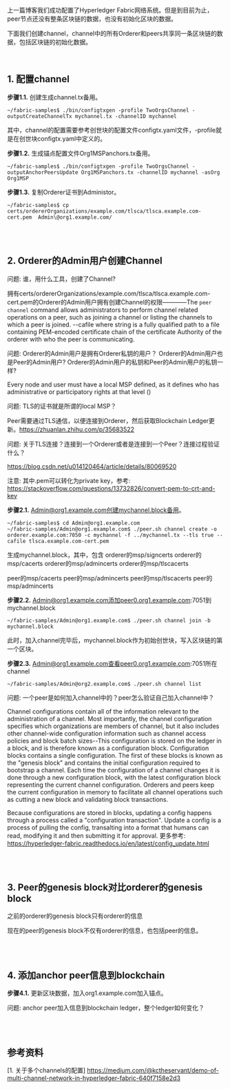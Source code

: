上一篇博客我们成功配置了Hyperledger Fabric网络系统。但是到目前为止，peer节点还没有整条区块链的数据，也没有初始化区块的数据。

下面我们创建channel，channel中的所有Orderer和peers共享同一条区块链的数据，包括区块链的初始化数据。

<br />


## 1. 配置channel

**步骤1.1.** 创建生成channel.tx备用。

```shell
~/fabric-samples$ ./bin/configtxgen -profile TwoOrgsChannel -outputCreateChannelTx mychannel.tx -channelID mychannel
```

其中，channel的配置需要参考创世块的配置文件configtx.yaml文件，-profile就是在创世块configtx.yaml中定义的。



**步骤1.2.** 生成锚点配置文件Org1MSPanchors.tx备用。

```shell
~/fabric-samples$ ./bin/configtxgen -profile TwoOrgsChannel -outputAnchorPeersUpdate Org1MSPanchors.tx -channelID mychannel -asOrg Org1MSP
```

**步骤1.3.** 复制Orderer证书到Administor。

```shell
~/fabric-samples$ cp certs/ordererOrganizations/example.com/tlsca/tlsca.example.com-cert.pem  Admin\@org1.example.com/
```



<br />
<br />

## 2. Orderer的Admin用户创建Channel

问题: 谁，用什么工具，创建了Channel?

拥有certs/ordererOrganizations/example.com/tlsca/tlsca.example.com-cert.pem的Orderer的Admin用户拥有创建Channel的权限————The `peer channel` command allows administrators to perform channel related operations on a peer, such as joining a channel or listing the channels to which a peer is joined. --cafile <string> where string is a fully qualified path to a file containing PEM-encoded certificate chain of the certificate Authority of the orderer with who the peer is communicating. 

问题: Orderer的Admin用户是拥有Orderer私钥的用户？ Orderer的Admin用户也是Peer的Admin用户? Orderer的Admin用户的私钥和Peer的Admin用户的私钥一样?

Every node and user must have a local MSP defined, as it defines who has administrative or participatory rights at that level ()





问题: TLS的证书就是所谓的local MSP？

Peer需要通过TLS通信，以便连接到Orderer，然后获取Blockchain Ledger更新。https://zhuanlan.zhihu.com/p/35683522


问题: 关于TLS连接？连接到一个Orderer或者是连接到一个Peer？连接过程验证什么？

https://blog.csdn.net/u014120464/article/details/80069520








注意: 其中.pem可以转化为private key，参考: https://stackoverflow.com/questions/13732826/convert-pem-to-crt-and-key


**步骤2.1.** Admin@org1.example.com创建mychannel.block备用。

```shell
~/fabric-samples$ cd Admin@org1.example.com
~/fabric-samples/Admin@org1.example.com$ ./peer.sh channel create -o orderer.example.com:7050 -c mychannel -f ../mychannel.tx --tls true --cafile tlsca.example.com-cert.pem
```

生成mychannel.block，其中，包含
orderer的msp/signcerts
orderer的msp/cacerts
orderer的msp/admincerts
orderer的msp/tlscacerts

peer的msp/cacerts
peer的msp/admincerts
peer的msp/tlscacerts
peer的msp/admincerts



**步骤2.2.** Admin@org1.example.com添加peer0.org1.example.com:7051到mychannel.block

```shell
~/fabric-samples/Admin@org1.example.com$ ./peer.sh channel join -b mychannel.block
```

此时，加入channel完毕后，mychannel.block作为初始创世块，写入区块链的第一个区块。




**步骤2.3.** Admin@org1.example.com查看peer0.org1.example.com:7051所在channel
```shell
~/fabric-samples/Admin@org2.example.com$ ./peer.sh channel list
```

问题: 一个peer是如何加入channel中的？peer怎么验证自己加入channel中？

Channel configurations contain all of the information relevant to the administration of a channel. Most importantly, the channel configuration specifies which organizations are members of channel, but it also includes other channel-wide configuration information such as channel access policies and block batch sizes--This configuration is stored on the ledger in a block, and is therefore known as a configuration block. Configuration blocks contains a single configuration. The first of these blocks is known as the "genesis block" and contains the initial configuration required to bootstrap a channel. Each time the configuration of a channel changes it is done through a new configuration block, with the latest configuration block representing the current channel configuration. Orderers and peers keep the current configuration in memory to facilitate all channel operations such as cutting a new block and validating block transactions.

Because configurations are stored in blocks, updating a config happens through a process called a "configuration transaction". Update a config is a process of pulling the config, transalting into a format that humans can read, modifying it and then submitting it for approval. 更多参考: https://hyperledger-fabric.readthedocs.io/en/latest/config_update.html









<br />
<br />

## 3. Peer的genesis block对比orderer的genesis block

之前的orderer的genesis block只有orderer的信息

现在的peer的genesis block不仅有orderer的信息，也包括peer的信息。








<br />
<br />

## 4. 添加anchor peer信息到blockchain

**步骤4.1.** 更新区块数据，加入org1.example.com加入锚点。

问题: anchor peer加入信息到blockchain ledger，整个ledger如何变化？










<br />
<br />


## 参考资料
[1. 关于多个channels的配置] https://medium.com/@kctheservant/demo-of-multi-channel-network-in-hyperledger-fabric-640f7158e2d3

